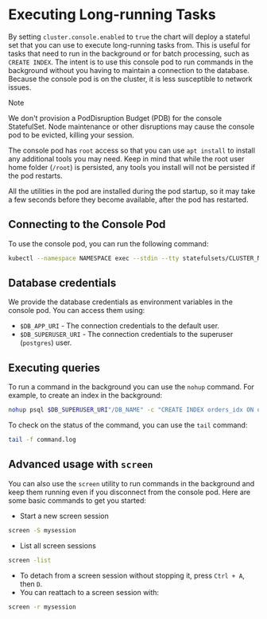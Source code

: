 # Executing Long-running Tasks

By setting `cluster.console.enabled` to `true` the chart will deploy a stateful set that you can use to execute long-running tasks from. This is useful for tasks that need to run in the background or for batch processing, such as `CREATE INDEX`. The intent is to use this console pod to run commands in the background without you having to maintain a connection to the database. Because the console pod is on the cluster, it is less susceptible to network issues.

> [!NOTE]
> We don't provision a PodDisruption Budget (PDB) for the console StatefulSet. Node maintenance or other disruptions may cause the console pod to be evicted, killing your session.
>
> The console pod has `root` access so that you can use `apt install` to install any additional tools you may need. Keep in mind that while the root user home folder (`/root`) is persisted, any tools you install will not be persisted if the pod restarts.
>
> All the utilities in the pod are installed during the pod startup, so it may take a few seconds before they become available, after the pod has restarted.

## Connecting to the Console Pod

To use the console pod, you can run the following command:

```bash
kubectl --namespace NAMESPACE exec --stdin --tty statefulsets/CLUSTER_NAMME-console -- bash
```

## Database credentials

We provide the database credentials as environment variables in the console pod. You can access them using:

* `$DB_APP_URI` - The connection credentials to the default user.
* `$DB_SUPERUSER_URI` - The connection credentials to the superuser (`postgres`) user.

## Executing queries

To run a command in the background you can use the `nohup` command. For example, to create an index in the background:

```bash
nohup psql $DB_SUPERUSER_URI"/DB_NAME" -c "CREATE INDEX orders_idx ON orders USING bm25 (order_id, customer_name) WITH (key_field='order_id');" 2>&1 > command.log &
```

To check on the status of the command, you can use the `tail` command:

```bash
tail -f command.log
```

## Advanced usage with `screen`

You can also use the `screen` utility to run commands in the background and keep them running even if you disconnect from the console pod. Here are some basic commands to get you started:

* Start a new screen session

```bash
screen -S mysession
```

* List all screen sessions

```bash
screen -list
```

* To detach from a screen session without stopping it, press `Ctrl + A`, then `D`.
* You can reattach to a screen session with:

```bash
screen -r mysession
```
